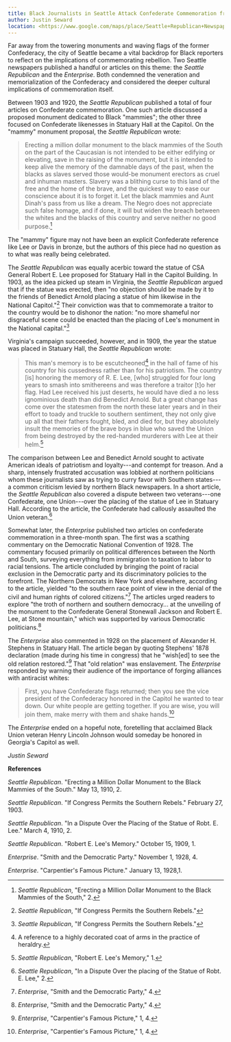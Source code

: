 ```yaml
---
title: Black Journalists in Seattle Attack Confederate Commemoration from the Pacific Northwest
author: Justin Seward
location: <https://www.google.com/maps/place/Seattle+Republican+Newspaper/@47.6042189,-122.3357933,17z/data=!3m1!4b1!4m6!3m5!1s0x54906b3d2c6421d3:0xa0bdfc92e6a3a08c!8m2!3d47.6042153!4d-122.3332184!16s%2Fg%2F11vb4cxyl0?entry=ttu>
---
```

Far away from the towering monuments and waving flags of the former
Confederacy, the city of Seattle became a vital backdrop for Black
reporters to reflect on the implications of commemorating rebellion. Two
Seattle newspapers published a handful or articles on this theme: the
*Seattle Republican* and the *Enterprise*. Both condemned the veneration
and memorialization of the Confederacy and considered the deeper
cultural implications of commemoration itself.

Between 1903 and 1920, the *Seattle Republican* published a total of
four articles on Confederate commemoration. One such article discussed a
proposed monument dedicated to Black "mammies"; the other three focused
on Confederate likenesses in Statuary Hall at the Capitol. On the
"mammy" monument proposal, the *Seattle Republican* wrote:

> Erecting a million dollar monument to the black mammies of the South
> on the part of the Caucasian is not intended to be either edifying or
> elevating, save in the raising of the monument, but it is intended to
> keep alive the memory of the damnable days of the past, when the
> blacks as slaves served those would-be monument erectors as cruel and
> inhuman masters. Slavery was a blithing curse to this land of the free
> and the home of the brave, and the quickest way to ease our conscience
> about it is to forget it. Let the black mammies and Aunt Dinah's pass
> from us like a dream. The Negro does not appreciate such false homage,
> and if done, it will but widen the breach between the whites and the
> blacks of this country and serve neither no good purpose.[^1]

The "mammy" figure may not have been an explicit Confederate reference
like Lee or Davis in bronze, but the authors of this piece had no
question as to what was really being celebrated.

The *Seattle Republican* was equally acerbic toward the statue of CSA
General Robert E. Lee proposed for Statuary Hall in the Capitol
Building. In 1903, as the idea picked up steam in Virginia, the *Seattle
Republican* argued that if the statue was erected, then "no objection
should be made by it to the friends of Benedict Arnold placing a statue
of him likewise in the National Capitol."[^2] Their conviction was that
to commemorate a traitor to the country would be to dishonor the nation:
"no more shameful nor disgraceful scene could be enacted than the
placing of Lee's monument in the National capital."[^3]

Virginia's campaign succeeded, however, and in 1909, the year the statue
was placed in Statuary Hall, the *Seattle Republican* wrote:

> This man's memory is to be escutcheoned[^4] in the hall of fame of his
> country for his cussedness rather than for his patriotism. The country
> \[is\] honoring the memory of R. E. Lee, \[who\] struggled for four
> long years to smash into smithereens and was therefore a traitor
> \[t\]o her flag. Had Lee received his just deserts, he would have died
> a no less ignominious death than did Benedict Arnold. But a great
> change has come over the statesmen from the north these later years
> and in their effort to toady and truckle to southern sentiment, they
> not only give up all that their fathers fought, bled, and died for,
> but they absolutely insult the memories of the brave boys in blue who
> saved the Union from being destroyed by the red-handed murderers with
> Lee at their helm.[^5]

The comparison between Lee and Benedict Arnold sought to activate
American ideals of patriotism and loyalty---and contempt for treason.
And a sharp, intensely frustrated accusation was lobbied at northern
politicians whom these journalists saw as trying to curry favor with
Southern states---a common criticism levied by northern Black
newspapers. In a short article, the *Seattle Republican* also covered a
dispute between two veterans---one Confederate, one Union---over the
placing of the statue of Lee in Statuary Hall. According to the article,
the Confederate had callously assaulted the Union veteran.[^6]

Somewhat later, the *Enterprise* published two articles on confederate
commemoration in a three-month span. The first was a scathing commentary
on the Democratic National Convention of 1928. The commentary focused
primarily on political differences between the North and South,
surveying everything from immigration to taxation to labor to racial
tensions. The article concluded by bringing the point of racial
exclusion in the Democratic party and its discriminatory policies to the
forefront. The Northern Democrats in New York and elsewhere, according
to the article, yielded "to the southern race point of view in the
denial of the civil and human rights of colored citizens."[^7] The
articles urged readers to explore "the troth of northern and southern
democracy... at the unveiling of the monument to the Confederate General
Stonewall Jackson and Robert E. Lee, at Stone mountain," which was
supported by various Democratic politicians.[^8]

The *Enterprise* also commented in 1928 on the placement of Alexander H.
Stephens in Statuary Hall. The article began by quoting Stephens' 1878
declaration (made during his time in congress) that he "wish\[ed\] to
see the old relation restored."[^9] That "old relation" was enslavement.
The *Enterprise* responded by warning their audience of the importance
of forging alliances with antiracist whites:

> First, you have Confederate flags returned; then you see the vice
> president of the Confederacy honored in the Capitol he wanted to tear
> down. Our white people are getting together. If you are wise, you will
> join them, make merry with them and shake hands.[^10]

The *Enterprise* ended on a hopeful note, foretelling that acclaimed
Black Union veteran Henry Lincoln Johnson would someday be honored in
Georgia's Capitol as well.

*Justin Seward*

**References**

*Seattle Republican*. "Erecting a Million Dollar Monument to the Black
Mammies of the South." May 13, 1910, 2.

*Seattle Republican*. "If Congress Permits the Southern Rebels."
February 27, 1903.

*Seattle Republican*. "In a Dispute Over the Placing of the Statue of
Robt. E. Lee." March 4, 1910, 2.

*Seattle Republican*. "Robert E. Lee's Memory." October 15, 1909, 1.

*Enterprise*. "Smith and the Democratic Party." November 1, 1928, 4.

*Enterprise*. "Carpentier's Famous Picture." January 13, 1928,1.

[^1]: *Seattle Republican*, "Erecting a Million Dollar Monument to the
    Black Mammies of the South," 2.

[^2]: *Seattle Republican*, "If Congress Permits the Southern Rebels."

[^3]: *Seattle Republican*, "If Congress Permits the Southern Rebels."

[^4]: A reference to a highly decorated coat of arms in the practice of
    heraldry.

[^5]: *Seattle Republican*, "Robert E. Lee's Memory," 1.

[^6]: *Seattle Republican*, "In a Dispute Over the placing of the Statue
    of Robt. E. Lee," 2.

[^7]: *Enterprise*, "Smith and the Democratic Party," 4.

[^8]: *Enterprise*, "Smith and the Democratic Party," 4.

[^9]: *Enterprise*, "Carpentier's Famous Picture," 1, 4.

[^10]: *Enterprise*, "Carpentier's Famous Picture," 1, 4.
